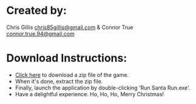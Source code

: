 # Created by: 
Chris Gillis <chris85gillis@gmail.com> & Connor True <connor.true.94@gmail.com>

# Download Instructions: 
- [Click here](https://drive.google.com/file/d/1we_HaYY0sjnxqTz-FDIdgnIbDOOm4Yt0/view?usp=drivesdk) to download a zip file of the game.
- When it's done, extract the zip file.
- Finally, launch the application by double-clicking 'Run Santa Run.exe'.
- Have a delightful experience. Ho, Ho, Ho, Merry Christmas!
